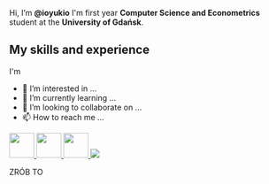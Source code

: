
Hi, I’m **@ioyukio**
I'm first year **Computer Science and Econometrics** student at the **University of Gdańsk**.


## My skills and experience
I'm 

- 👀 I’m interested in ...
- 🌱 I’m currently learning ...
- 💞️ I’m looking to collaborate on ...
- 📫 How to reach me ...


<a href="https://www.linkedin.com/in/ula-mejer-b8ab9b23b/">
    <img height="45" src="https://cdn3.iconfinder.com/data/icons/pixel-social-media-2/16/Linkedin-512.png"/>
</a>

<a href="https://www.instagram.com/io_yukio/?hl=pl">
    <img height="45" src="https://user-images.githubusercontent.com/97444555/170866636-c044cbd8-7cdc-4973-9626-88e07e3800c1.PNG"/>
</a>

<a href="https://www.instagram.com/io_yukio/?hl=pl">
    <img height="45" src="https://cdn3.iconfinder.com/data/icons/pixel-social-media-2/16/Instagram-512.png"/>
</a>


<img src="https://github-readme-stats.vercel.app/api/top-langs?username=ioyukio&layout=compact"/>






<!---
ioyukio/ioyukio is a ✨ special ✨ repository because its `README.md` (this file) appears on your GitHub profile.
You can click the Preview link to take a look at your changes.
--->
ZRÓB TO
